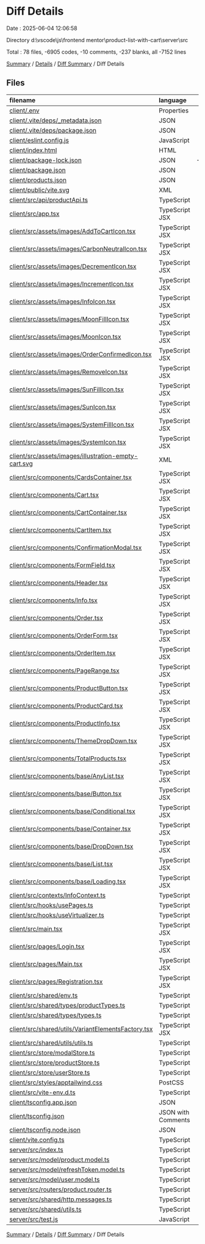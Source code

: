 # Diff Details

Date : 2025-06-04 12:06:58

Directory d:\\vscode\\js\\frontend mentor\\product-list-with-cart\\server\\src

Total : 78 files,  -6905 codes, -10 comments, -237 blanks, all -7152 lines

[Summary](results.md) / [Details](details.md) / [Diff Summary](diff.md) / Diff Details

## Files
| filename | language | code | comment | blank | total |
| :--- | :--- | ---: | ---: | ---: | ---: |
| [client/.env](/client/.env) | Properties | -2 | 0 | 0 | -2 |
| [client/.vite/deps/\_metadata.json](/client/.vite/deps/_metadata.json) | JSON | -8 | 0 | 0 | -8 |
| [client/.vite/deps/package.json](/client/.vite/deps/package.json) | JSON | -3 | 0 | -1 | -4 |
| [client/eslint.config.js](/client/eslint.config.js) | JavaScript | -27 | 0 | -2 | -29 |
| [client/index.html](/client/index.html) | HTML | -12 | 0 | -1 | -13 |
| [client/package-lock.json](/client/package-lock.json) | JSON | -5,040 | 0 | -1 | -5,041 |
| [client/package.json](/client/package.json) | JSON | -42 | 0 | -1 | -43 |
| [client/products.json](/client/products.json) | JSON | -56 | 0 | -1 | -57 |
| [client/public/vite.svg](/client/public/vite.svg) | XML | -1 | 0 | 0 | -1 |
| [client/src/api/productApi.ts](/client/src/api/productApi.ts) | TypeScript | -14 | 0 | -4 | -18 |
| [client/src/app.tsx](/client/src/app.tsx) | TypeScript JSX | -23 | 0 | -3 | -26 |
| [client/src/assets/images/AddToCartIcon.tsx](/client/src/assets/images/AddToCartIcon.tsx) | TypeScript JSX | -25 | 0 | -3 | -28 |
| [client/src/assets/images/CarbonNeutralIcon.tsx](/client/src/assets/images/CarbonNeutralIcon.tsx) | TypeScript JSX | -24 | 0 | -3 | -27 |
| [client/src/assets/images/DecrementIcon.tsx](/client/src/assets/images/DecrementIcon.tsx) | TypeScript JSX | -17 | 0 | -3 | -20 |
| [client/src/assets/images/IncrementIcon.tsx](/client/src/assets/images/IncrementIcon.tsx) | TypeScript JSX | -20 | 0 | -3 | -23 |
| [client/src/assets/images/InfoIcon.tsx](/client/src/assets/images/InfoIcon.tsx) | TypeScript JSX | -25 | 0 | -3 | -28 |
| [client/src/assets/images/MoonFillIcon.tsx](/client/src/assets/images/MoonFillIcon.tsx) | TypeScript JSX | -19 | 0 | -3 | -22 |
| [client/src/assets/images/MoonIcon.tsx](/client/src/assets/images/MoonIcon.tsx) | TypeScript JSX | -22 | 0 | -3 | -25 |
| [client/src/assets/images/OrderConfirmedIcon.tsx](/client/src/assets/images/OrderConfirmedIcon.tsx) | TypeScript JSX | -24 | 0 | -3 | -27 |
| [client/src/assets/images/RemoveIcon.tsx](/client/src/assets/images/RemoveIcon.tsx) | TypeScript JSX | -20 | 0 | -3 | -23 |
| [client/src/assets/images/SunFillIcon.tsx](/client/src/assets/images/SunFillIcon.tsx) | TypeScript JSX | -22 | 0 | -3 | -25 |
| [client/src/assets/images/SunIcon.tsx](/client/src/assets/images/SunIcon.tsx) | TypeScript JSX | -19 | 0 | -3 | -22 |
| [client/src/assets/images/SystemFillIcon.tsx](/client/src/assets/images/SystemFillIcon.tsx) | TypeScript JSX | -19 | 0 | -3 | -22 |
| [client/src/assets/images/SystemIcon.tsx](/client/src/assets/images/SystemIcon.tsx) | TypeScript JSX | -19 | 0 | -3 | -22 |
| [client/src/assets/images/illustration-empty-cart.svg](/client/src/assets/images/illustration-empty-cart.svg) | XML | -1 | 0 | 0 | -1 |
| [client/src/components/CardsContainer.tsx](/client/src/components/CardsContainer.tsx) | TypeScript JSX | -42 | 0 | -7 | -49 |
| [client/src/components/Cart.tsx](/client/src/components/Cart.tsx) | TypeScript JSX | -28 | 0 | -5 | -33 |
| [client/src/components/CartContainer.tsx](/client/src/components/CartContainer.tsx) | TypeScript JSX | -37 | 0 | -4 | -41 |
| [client/src/components/CartItem.tsx](/client/src/components/CartItem.tsx) | TypeScript JSX | -30 | 0 | -4 | -34 |
| [client/src/components/ConfirmationModal.tsx](/client/src/components/ConfirmationModal.tsx) | TypeScript JSX | -26 | 0 | -5 | -31 |
| [client/src/components/FormField.tsx](/client/src/components/FormField.tsx) | TypeScript JSX | -20 | 0 | -4 | -24 |
| [client/src/components/Header.tsx](/client/src/components/Header.tsx) | TypeScript JSX | -50 | 0 | -4 | -54 |
| [client/src/components/Info.tsx](/client/src/components/Info.tsx) | TypeScript JSX | -32 | 0 | -4 | -36 |
| [client/src/components/Order.tsx](/client/src/components/Order.tsx) | TypeScript JSX | -38 | 0 | -6 | -44 |
| [client/src/components/OrderForm.tsx](/client/src/components/OrderForm.tsx) | TypeScript JSX | -55 | 0 | -5 | -60 |
| [client/src/components/OrderItem.tsx](/client/src/components/OrderItem.tsx) | TypeScript JSX | -25 | 0 | -3 | -28 |
| [client/src/components/PageRange.tsx](/client/src/components/PageRange.tsx) | TypeScript JSX | -74 | 0 | -9 | -83 |
| [client/src/components/ProductButton.tsx](/client/src/components/ProductButton.tsx) | TypeScript JSX | -69 | 0 | -7 | -76 |
| [client/src/components/ProductCard.tsx](/client/src/components/ProductCard.tsx) | TypeScript JSX | -55 | 0 | -4 | -59 |
| [client/src/components/ProductInfo.tsx](/client/src/components/ProductInfo.tsx) | TypeScript JSX | -62 | 0 | -13 | -75 |
| [client/src/components/ThemeDropDown.tsx](/client/src/components/ThemeDropDown.tsx) | TypeScript JSX | -71 | 0 | -5 | -76 |
| [client/src/components/TotalProducts.tsx](/client/src/components/TotalProducts.tsx) | TypeScript JSX | -13 | 0 | -4 | -17 |
| [client/src/components/base/AnyList.tsx](/client/src/components/base/AnyList.tsx) | TypeScript JSX | -29 | 0 | -5 | -34 |
| [client/src/components/base/Button.tsx](/client/src/components/base/Button.tsx) | TypeScript JSX | -63 | 0 | -4 | -67 |
| [client/src/components/base/Conditional.tsx](/client/src/components/base/Conditional.tsx) | TypeScript JSX | -10 | 0 | -4 | -14 |
| [client/src/components/base/Container.tsx](/client/src/components/base/Container.tsx) | TypeScript JSX | -56 | 0 | -4 | -60 |
| [client/src/components/base/DropDown.tsx](/client/src/components/base/DropDown.tsx) | TypeScript JSX | -30 | 0 | -4 | -34 |
| [client/src/components/base/List.tsx](/client/src/components/base/List.tsx) | TypeScript JSX | -27 | 0 | -5 | -32 |
| [client/src/components/base/Loading.tsx](/client/src/components/base/Loading.tsx) | TypeScript JSX | -11 | 0 | -5 | -16 |
| [client/src/contexts/InfoContext.ts](/client/src/contexts/InfoContext.ts) | TypeScript | -10 | 0 | -5 | -15 |
| [client/src/hooks/usePages.ts](/client/src/hooks/usePages.ts) | TypeScript | -16 | 0 | -5 | -21 |
| [client/src/hooks/useVirtualizer.ts](/client/src/hooks/useVirtualizer.ts) | TypeScript | -31 | 0 | -9 | -40 |
| [client/src/main.tsx](/client/src/main.tsx) | TypeScript JSX | -13 | 0 | -3 | -16 |
| [client/src/pages/Login.tsx](/client/src/pages/Login.tsx) | TypeScript JSX | -96 | 0 | -10 | -106 |
| [client/src/pages/Main.tsx](/client/src/pages/Main.tsx) | TypeScript JSX | -17 | 0 | -3 | -20 |
| [client/src/pages/Registration.tsx](/client/src/pages/Registration.tsx) | TypeScript JSX | -119 | 0 | -10 | -129 |
| [client/src/shared/env.ts](/client/src/shared/env.ts) | TypeScript | -10 | 0 | -4 | -14 |
| [client/src/shared/types/productTypes.ts](/client/src/shared/types/productTypes.ts) | TypeScript | -10 | 0 | -3 | -13 |
| [client/src/shared/types/types.ts](/client/src/shared/types/types.ts) | TypeScript | -3 | 0 | -3 | -6 |
| [client/src/shared/utils/VariantElementsFactory.tsx](/client/src/shared/utils/VariantElementsFactory.tsx) | TypeScript JSX | -53 | 0 | -12 | -65 |
| [client/src/shared/utils/utils.ts](/client/src/shared/utils/utils.ts) | TypeScript | -31 | 0 | -7 | -38 |
| [client/src/store/modalStore.ts](/client/src/store/modalStore.ts) | TypeScript | -9 | 0 | -3 | -12 |
| [client/src/store/productStore.ts](/client/src/store/productStore.ts) | TypeScript | -43 | 0 | -8 | -51 |
| [client/src/store/userStore.ts](/client/src/store/userStore.ts) | TypeScript | -9 | 0 | -3 | -12 |
| [client/src/styles/apptailwind.css](/client/src/styles/apptailwind.css) | PostCSS | -72 | -4 | -14 | -90 |
| [client/src/vite-env.d.ts](/client/src/vite-env.d.ts) | TypeScript | 0 | -1 | 0 | -1 |
| [client/tsconfig.app.json](/client/tsconfig.app.json) | JSON | -34 | -2 | -3 | -39 |
| [client/tsconfig.json](/client/tsconfig.json) | JSON with Comments | -7 | 0 | -1 | -8 |
| [client/tsconfig.node.json](/client/tsconfig.node.json) | JSON | -20 | -2 | -3 | -25 |
| [client/vite.config.ts](/client/vite.config.ts) | TypeScript | -26 | -1 | -2 | -29 |
| [server/src/index.ts](/server/src/index.ts) | TypeScript | 100 | 0 | 32 | 132 |
| [server/src/model/product.model.ts](/server/src/model/product.model.ts) | TypeScript | 16 | 0 | 3 | 19 |
| [server/src/model/refreshToken.model.ts](/server/src/model/refreshToken.model.ts) | TypeScript | 23 | 0 | 4 | 27 |
| [server/src/model/user.model.ts](/server/src/model/user.model.ts) | TypeScript | 21 | 0 | 4 | 25 |
| [server/src/routers/product.router.ts](/server/src/routers/product.router.ts) | TypeScript | 14 | 0 | 4 | 18 |
| [server/src/shared/http.messages.ts](/server/src/shared/http.messages.ts) | TypeScript | 5 | 0 | 1 | 6 |
| [server/src/shared/utils.ts](/server/src/shared/utils.ts) | TypeScript | 0 | 0 | 1 | 1 |
| [server/src/test.js](/server/src/test.js) | JavaScript | 2 | 0 | 2 | 4 |

[Summary](results.md) / [Details](details.md) / [Diff Summary](diff.md) / Diff Details